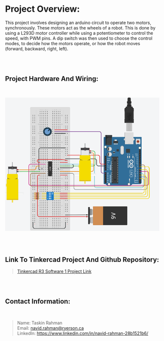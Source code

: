 # Project Overview: # 
This project involves designing an arduino circuit to operate two motors, synchronously. 
These motors act as the wheels of a robot. This is done by using a L293D motor controller while using a potentiometer to control the speed, with PWM pins. 
A dip switch was then used to choose the control modes, to decide how the motors operate, or how the robot moves (forward, backward, right, left).

<br>
<br>

## Project Hardware And Wiring: ##

<br>

![Hardware And Wiring!](https://github.com/navidr08-hub/R3-Training-Task1---Software/blob/master/tinkerpic.PNG)

<br>
<br>

## Link To Tinkercad Project And Github Repository: ##

>[Tinkercad R3 Software 1 Project Link](https://www.tinkercad.com/things/9EGykkYotuU "R3 Project (Taskin Rahman)")

<br>
<br>

 ## Contact Information: ##
<br>

>Name: Taskin Rahman <br>
>Email: navid.rahman@ryerson.ca <br>
>LinkedIn: https://www.linkedin.com/in/navid-rahman-28b1521b6/
